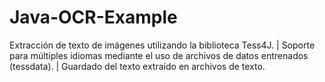 # Java-OCR-Example
Extracción de texto de imágenes utilizando la biblioteca Tess4J. | Soporte para múltiples idiomas mediante el uso de archivos de datos entrenados (tessdata). | Guardado del texto extraído en archivos de texto.
